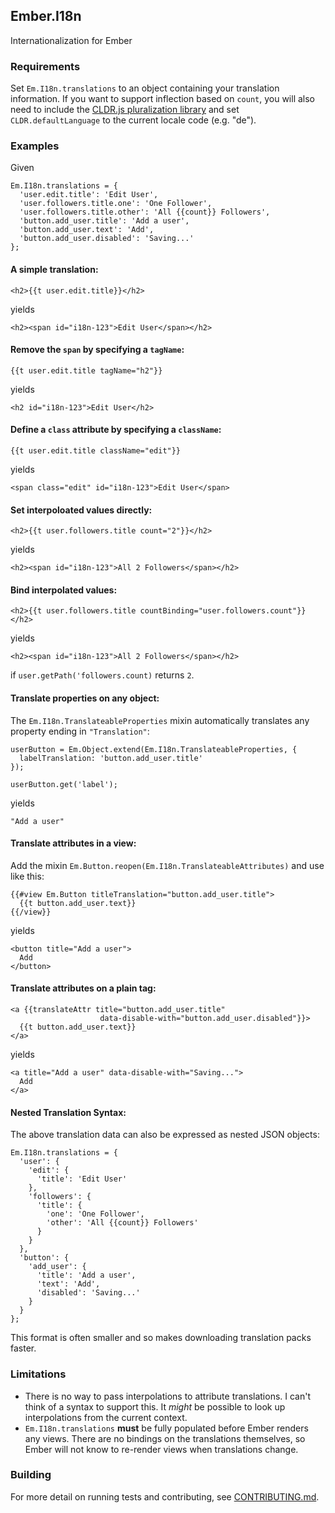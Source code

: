 ## Ember.I18n

Internationalization for Ember

### Requirements

Set `Em.I18n.translations` to an object containing your translation
information. If you want to support inflection based on `count`, you will
also need to include the
[CLDR.js pluralization library](https://github.com/jamesarosen/CLDR.js)
and set `CLDR.defaultLanguage` to the current locale code (e.g. "de").

### Examples

Given

    Em.I18n.translations = {
      'user.edit.title': 'Edit User',
      'user.followers.title.one': 'One Follower',
      'user.followers.title.other': 'All {{count}} Followers',
      'button.add_user.title': 'Add a user',
      'button.add_user.text': 'Add',
      'button.add_user.disabled': 'Saving...'
    };

#### A simple translation:

    <h2>{{t user.edit.title}}</h2>

yields

    <h2><span id="i18n-123">Edit User</span></h2>

#### Remove the `span` by specifying a `tagName`:

    {{t user.edit.title tagName="h2"}}

yields

    <h2 id="i18n-123">Edit User</h2>

#### Define a `class` attribute by specifying a `className`:

    {{t user.edit.title className="edit"}}

yields

    <span class="edit" id="i18n-123">Edit User</span>

#### Set interpoloated values directly:

    <h2>{{t user.followers.title count="2"}}</h2>

yields

    <h2><span id="i18n-123">All 2 Followers</span></h2>

#### Bind interpolated values:

    <h2>{{t user.followers.title countBinding="user.followers.count"}}</h2>

yields

    <h2><span id="i18n-123">All 2 Followers</span></h2>

if `user.getPath('followers.count)` returns `2`.

#### Translate properties on any object:

The `Em.I18n.TranslateableProperties` mixin automatically translates
any property ending in `"Translation"`:

    userButton = Em.Object.extend(Em.I18n.TranslateableProperties, {
      labelTranslation: 'button.add_user.title'
    });

    userButton.get('label');

yields

    "Add a user"

#### Translate attributes in a view:

Add the mixin `Em.Button.reopen(Em.I18n.TranslateableAttributes)` and use like this:


    {{#view Em.Button titleTranslation="button.add_user.title">
      {{t button.add_user.text}}
    {{/view}}

yields

    <button title="Add a user">
      Add
    </button>

#### Translate attributes on a plain tag:

    <a {{translateAttr title="button.add_user.title"
                        data-disable-with="button.add_user.disabled"}}>
      {{t button.add_user.text}}
    </a>

yields

    <a title="Add a user" data-disable-with="Saving...">
      Add
    </a>

#### Nested Translation Syntax:

The above translation data can also be expressed as nested JSON objects:

    Em.I18n.translations = {
      'user': {
        'edit': {
          'title': 'Edit User'
        },
        'followers': {
          'title': {
            'one': 'One Follower',
            'other': 'All {{count}} Followers'
          }
        }
      },
      'button': {
        'add_user': {
          'title': 'Add a user',
          'text': 'Add',
          'disabled': 'Saving...'
        }
      }
    };

This format is often smaller and so makes downloading translation packs faster.

### Limitations

 * There is no way to pass interpolations to attribute translations. I can't
   think of a syntax to support this. It *might* be possible to look up
   interpolations from the current context.
 * `Em.I18n.translations` **must** be fully populated before Ember
   renders any views. There are no bindings on the translations themselves,
   so Ember will not know to re-render views when translations change.

### Building

For more detail on running tests and contributing, see [CONTRIBUTING.md](https://github.com/jamesarosen/ember-i18n/blob/master/CONTRIBUTING.md).

